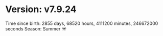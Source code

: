 # Version: v7.9.24
Time since birth: 2855 days, 68520 hours, 4111200 minutes, 246672000 seconds
Season: Summer ☀️
